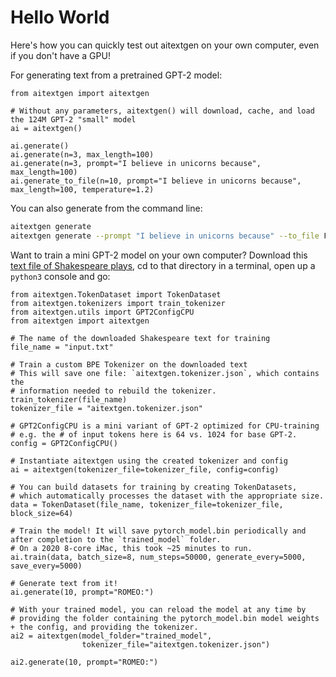 # Hello World

Here's how you can quickly test out aitextgen on your own computer, even if you don't have a GPU!

For generating text from a pretrained GPT-2 model:

```py3
from aitextgen import aitextgen

# Without any parameters, aitextgen() will download, cache, and load the 124M GPT-2 "small" model
ai = aitextgen()

ai.generate()
ai.generate(n=3, max_length=100)
ai.generate(n=3, prompt="I believe in unicorns because", max_length=100)
ai.generate_to_file(n=10, prompt="I believe in unicorns because", max_length=100, temperature=1.2)
```

You can also generate from the command line:

```sh
aitextgen generate
aitextgen generate --prompt "I believe in unicorns because" --to_file False
```

Want to train a mini GPT-2 model on your own computer? Download this [text file of Shakespeare plays](https://raw.githubusercontent.com/karpathy/char-rnn/master/data/tinyshakespeare/input.txt), cd to that directory in a terminal, open up a `python3` console and go:

```py3
from aitextgen.TokenDataset import TokenDataset
from aitextgen.tokenizers import train_tokenizer
from aitextgen.utils import GPT2ConfigCPU
from aitextgen import aitextgen

# The name of the downloaded Shakespeare text for training
file_name = "input.txt"

# Train a custom BPE Tokenizer on the downloaded text
# This will save one file: `aitextgen.tokenizer.json`, which contains the
# information needed to rebuild the tokenizer.
train_tokenizer(file_name)
tokenizer_file = "aitextgen.tokenizer.json"

# GPT2ConfigCPU is a mini variant of GPT-2 optimized for CPU-training
# e.g. the # of input tokens here is 64 vs. 1024 for base GPT-2.
config = GPT2ConfigCPU()

# Instantiate aitextgen using the created tokenizer and config
ai = aitextgen(tokenizer_file=tokenizer_file, config=config)

# You can build datasets for training by creating TokenDatasets,
# which automatically processes the dataset with the appropriate size.
data = TokenDataset(file_name, tokenizer_file=tokenizer_file, block_size=64)

# Train the model! It will save pytorch_model.bin periodically and after completion to the `trained_model` folder.
# On a 2020 8-core iMac, this took ~25 minutes to run.
ai.train(data, batch_size=8, num_steps=50000, generate_every=5000, save_every=5000)

# Generate text from it!
ai.generate(10, prompt="ROMEO:")

# With your trained model, you can reload the model at any time by
# providing the folder containing the pytorch_model.bin model weights + the config, and providing the tokenizer.
ai2 = aitextgen(model_folder="trained_model",
                tokenizer_file="aitextgen.tokenizer.json")

ai2.generate(10, prompt="ROMEO:")
```
